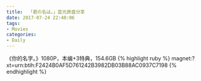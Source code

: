 ```yaml
---
title:  「君の名は。」蓝光原盘分享
date: 2017-07-24 22:40:06
tags: 
- Movies
categories:
- Daily
---
```


《你的名字。》1080P，本编+3特典，154.6GB
{% highlight ruby %}
magnet:?xt=urn:btih:F2424B0AF5D761242B3982DB03B88AC0937C7198
{% endhighlight %}
